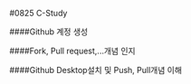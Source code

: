 #0825 C-Study

####Github 계정 생성

####Fork, Pull request,...개념 인지

####Github Desktop설치 및 Push, Pull개념 이해